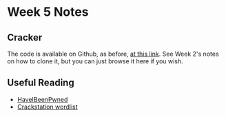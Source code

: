 # Week 5 Notes

## Cracker

The code is available on Github, as before,
[at this link](https://github.com/Oak-Grove-Classical-Academy/cracker). See Week 2's
 notes on how to clone it, but you can just browse it here if you wish.

## Useful Reading

- [HaveIBeenPwned](https://haveibeenpwned.com/)
- [Crackstation wordlist](https://crackstation.net/)
